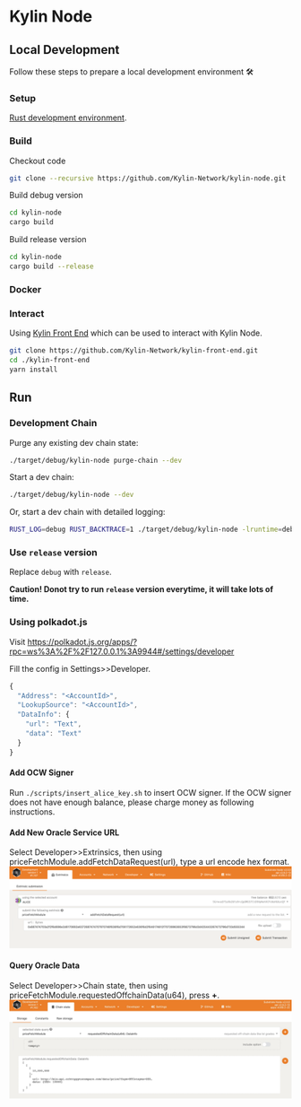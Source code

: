 # Kylin Node

## Local Development

Follow these steps to prepare a local development environment :hammer_and_wrench:

### Setup
[Rust development environment](https://substrate.dev/docs/en/knowledgebase/getting-started).


### Build

Checkout code
```bash
git clone --recursive https://github.com/Kylin-Network/kylin-node.git
```

Build debug version

```bash
cd kylin-node
cargo build
```

Build release version

```bash
cd kylin-node
cargo build --release
```

### Docker

### Interact
Using [Kylin Front End](https://github.com/Kylin-Network/kylin-front-end) which can be used to interact with Kylin Node.

``` bash
git clone https://github.com/Kylin-Network/kylin-front-end.git
cd ./kylin-front-end
yarn install
```


## Run

### Development Chain

Purge any existing dev chain state:

```bash
./target/debug/kylin-node purge-chain --dev
```

Start a dev chain:

```bash
./target/debug/kylin-node --dev
```

Or, start a dev chain with detailed logging:

```bash
RUST_LOG=debug RUST_BACKTRACE=1 ./target/debug/kylin-node -lruntime=debug --dev
```

### Use `release` version

Replace `debug` with `release`.

**Caution! Donot try to run `release` version everytime, it will take lots of time.**


### Using polkadot.js
Visit <https://polkadot.js.org/apps/?rpc=ws%3A%2F%2F127.0.0.1%3A9944#/settings/developer>

Fill the config in Settings>>Developer.
```js
{
  "Address": "<AccountId>",
  "LookupSource": "<AccountId>",
  "DataInfo": {
    "url": "Text",
    "data": "Text"
  }
}
```

#### Add OCW Signer
Run `./scripts/insert_alice_key.sh` to insert OCW signer. If the OCW signer does not have enough balance, please charge money as following instructions.

#### Add New Oracle Service URL
Select Developer>>Extrinsics, then using priceFetchModule.addFetchDataRequest(url), type a url encode hex format.
![pic](doc/imgs/addFetchDataRequest.png)

#### Query Oracle Data
Select Developer>>Chain state, then using priceFetchModule.requestedOffchainData(u64), press **+**.
![pic](doc/imgs/queryRequestedData.jpg)

